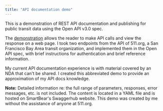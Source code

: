 ```yaml
---
title: "API documentation demo"
---
```


This is a demonstration of REST API documentation and publishing for public transit data using the Open API v3.0 spec. 

The [demonstration](https://app.swaggerhub.com/apis-docs/bennetthub500/511v2/1.0.0) allows the reader to make API calls and view the response on a web page. I took two endpoints from the API of 511.org, a San Francisco Bay Area transit organization, and implemented them in the Open API spec, with brief instructions for authentication and brief reference information.  

My current API documentation experience is with material covered by an NDA that can't be shared. I created this abbreviated demo to provide an approximation of my API docs knowledge. 

**Note:** Detailed information re: the full range of parameters, responses, error messages, etc. is not included. The content is located in a YAML file and is hosted on SmartBear's Swaggerhub website.  This demo was created by me without the assistance of anyone at 511.org. 
